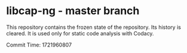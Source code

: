 # libcap-ng - master branch

This repository contains the frozen state of the repository.
Its history is cleared. It is used only for static code
analysis with Codacy.

Commit Time: 1721960807